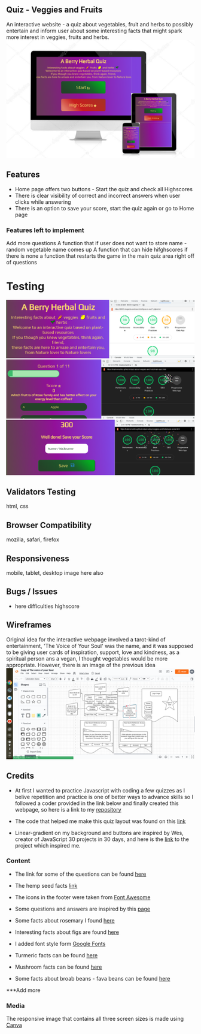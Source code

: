 ## Quiz - Veggies and Fruits

An interactive website - a quiz about vegetables, fruit and herbs to possibly entertain and inform user about some interesting facts that might spark more interest in veggies, fruits and herbs. 
![Responsive Images](assets/readme-images/responsive-images-1.png?raw=true)



## Features

- Home page offers two buttons - Start the quiz and check all Highscores
- There is clear visibility of correct and incorrect answers when user clicks while answering
- There is an option to save your score, start the quiz again or go to Home page

### Features left to implement 

Add more questions 
A function that if user does not want to store name - random vegetable name comes up 
A function that can hide hifghscores if there is none
a function that restarts the game in the main quiz area right off of questions


# Testing

![Home Page Lighthouse Test](assets/readme-images/home-page-lighthouse.png?raw=true)
![Main Quiz Lighthouse Test](assets/readme-images/main-quiz-lighthouse.png?raw=true)
![Save Score Lighthouse Test](assets/readme-images/save-score-lighthouse.png?raw=true)


## Validators Testing
 html, css

## Browser Compatibility
 mozilla, safari, firefox

## Responsiveness 

mobile, tablet, desktop image here also

## Bugs / Issues

- here difficulties highscore

## Wireframes

Original idea for the interactive webpage involved a tarot-kind of entertainment, 'The Voice of Your Soul' was the name, and it was supposed to be giving user cards of inspiration, support, love and kindness, as a spiritual person ans a vegan, I thought vegetables would be more appropriate. However, there is an image of the previous idea ![Wireframe](assets/readme-images/wireframe-the-voice-of-your-soul.png?raw=true)

## Credits

- At first I wanted to practice Javascript with coding a few quizzes as I belive repetition and practice is one of better ways to advance skills so I followed a coder provided in the link below and finally created this webpage, so here is a link to my [repository](https://github.com/totalnoMartina/vegan-quiz)

- The code that helped me make this quiz layout was found on this [link](https://www.youtube.com/watch?v=f4fB9Xg2JEY)

- Linear-gradient on my background and buttons are inspired by Wes, creator of JavaScript 30 projects in 30 days, and here is the [link](https://courses.wesbos.com/account/access/61570d96e15af66ceff732ec/view/194129583) to the project which inspired me.


### Content 


- The link for some of the questions can be found [here](https://laidbackgardener.blog/2017/03/23/10-strange-facts-about-vegetables/)
- The hemp seed facts [link](https://www.healthline.com/nutrition/6-health-benefits-of-hemp-seeds#TOC_TITLE_HDR_5) 
- The icons in the footer were taken from [Font Awesome](https://fontawesome.com/)
- Some questions and answers are inspired by this [page](https://www.eatfirst.com/en-au/c/blog/fun-facts-about-food)

- Some facts about rosemary I found [here](http://justfunfacts.com/interesting-facts-about-rosemary/)

- Interesting facts about figs are found [here](https://valleyfig.com/our-story/fig-facts/)
- I added font style form [Google Fonts](https://fonts.google.com/) 
- Turmeric facts can be found [here](http://www.drsanderschiropractic.com/blog/16406-five-surprising-facts-about-turmeric)
- Mushroom facts can be found [here](https://www.goodhousekeeping.com/health/diet-nutrition/a27633487/mushroom-health-benefits/)

- Some facts about broab beans - fava beans can be found [here](https://www.healthbenefitstimes.com/broad-beans/)

***Add more 
### Media

The responsive image that contains all three screen sizes is made using [Canva](https://www.canva.com/)



